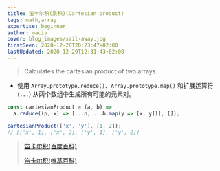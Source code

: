 ```yaml
---
title: 笛卡尔积(乘积)(Cartesian product)
tags: math,array
expertise: beginner
author: maciv
cover: blog_images/sail-away.jpg
firstSeen: 2020-12-28T20:23:47+02:00
lastUpdated: 2020-12-29T12:31:43+02:00
---
```


> Calculates the cartesian product of two arrays.

- 使用 `Array.prototype.reduce()`、`Array.prototype.map()` 和扩展运算符 (`...`) 从两个数组中生成所有可能的元素对。

```js
const cartesianProduct = (a, b) =>
  a.reduce((p, x) => [...p, ...b.map(y => [x, y])], []);
```

```js
cartesianProduct(['x', 'y'], [1, 2]);
// [['x', 1], ['x', 2], ['y', 1], ['y', 2]]
```


> [笛卡尔积(百度百科)](https://baike.baidu.com/item/%E7%AC%9B%E5%8D%A1%E5%B0%94%E4%B9%98%E7%A7%AF/6323173)
>
> [笛卡尔积(维基百科)](https://zh.wikipedia.org/wiki/%E7%AC%9B%E5%8D%A1%E5%84%BF%E7%A7%AF)

